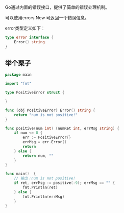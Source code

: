 Go通过内置的错误接口，提供了简单的错误处理机制。

可以使用errors.New 可返回一个错误信息。

error类型定义如下：

```go
type error interface {
    Error() string
}
```

## 举个栗子

```go
package main

import "fmt"

type PositiveError struct {

}

func (obj PositiveError) Error() string {
	return "num is not positive!"
}

func positive(num int) (numRet int, errMsg string) {
	if num <= 0 {
		err := PositiveError{}
		errMsg = err.Error()
		return
	} else {
		return num, ""
	}
}

func main()  {
	// 输出：num is not positive!
	if ret, errMsg := positive(-9); errMsg == "" {
		fmt.Println(ret)
	} else {
		fmt.Println(errMsg)
	}
}
```



